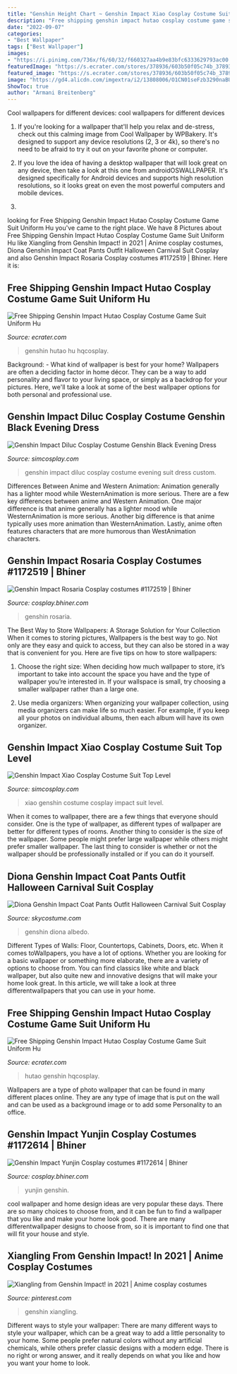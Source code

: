 ```yaml
---
title: "Genshin Height Chart ~ Genshin Impact Xiao Cosplay Costume Suit Top Level"
description: "Free shipping genshin impact hutao cosplay costume game suit uniform hu"
date: "2022-09-07"
categories:
- "Best Wallpaper"
tags: ["Best Wallpaper"]
images:
- "https://i.pinimg.com/736x/f6/60/32/f660327aa4b9e83bfc6333629793ac00.jpg"
featuredImage: "https://s.ecrater.com/stores/378936/603b50f05c74b_378936b.jpg"
featured_image: "https://s.ecrater.com/stores/378936/603b50f05c74b_378936b.jpg"
image: "https://gd4.alicdn.com/imgextra/i2/13808006/O1CN01seFzb3290naBUHU29_!!13808006.jpg"
ShowToc: true
author: "Armani Breitenberg"
---
```



Cool wallpapers for different devices:
cool wallpapers for different devices 

1. If you're looking for a wallpaper that'll help you relax and de-stress, check out this calming image from Cool Wallpaper by WPBakery. It's designed to support any device resolutions (2, 3 or 4k), so there's no need to be afraid to try it out on your favorite phone or computer.

2. If you love the idea of having a desktop wallpaper that will look great on any device, then take a look at this one from androidOSWALLPAPER. It's designed specifically for Android devices and supports high resolution resolutions, so it looks great on even the most powerful computers and mobile devices.

3.

	

		
looking for Free Shipping Genshin Impact Hutao Cosplay Costume Game Suit Uniform Hu you've came to the right place. We have 8 Pictures about Free Shipping Genshin Impact Hutao Cosplay Costume Game Suit Uniform Hu like Xiangling from Genshin Impact! in 2021 | Anime cosplay costumes, Diona Genshin Impact Coat Pants Outfit Halloween Carnival Suit Cosplay and also Genshin Impact Rosaria Cosplay costumes #1172519 | Bhiner. Here it is:
		
    
## Free Shipping Genshin Impact Hutao Cosplay Costume Game Suit Uniform Hu

<img loading=lazy src="https://s.ecrater.com/stores/378936/603b50f05c74b_378936b.jpg" onerror="this.onerror=null;this.src='https://tse1.mm.bing.net/th?id=OIP.KLxul6qOnFjtmqTu_EDbJQHaLG&amp;pid=15.1';" alt="Free Shipping Genshin Impact Hutao Cosplay Costume Game Suit Uniform Hu">

_Source: ecrater.com_

>genshin hutao hu hqcosplay. 

	

Background: - What kind of wallpaper is best for your home?
Wallpapers are often a deciding factor in home décor. They can be a way to add personality and flavor to your living space, or simply as a backdrop for your pictures. Here, we'll take a look at some of the best wallpaper options for both personal and professional use.

    
## Genshin Impact Diluc Cosplay Costume Genshin Black Evening Dress

<img loading=lazy src="https://www.simcosplay.com/media/catalog/product/cache/1/image/500x500/9df78eab33525d08d6e5fb8d27136e95/g/e/genshin_impact_diluc_cosplay_costume_genshin_black_evening_dress_cosplay_suit.jpg" onerror="this.onerror=null;this.src='https://tse4.mm.bing.net/th?id=OIP.GqDtwPbI6Y-uB-Q46vEHdAHaHa&amp;pid=15.1';" alt="Genshin Impact Diluc Cosplay Costume Genshin Black Evening Dress">

_Source: simcosplay.com_

>genshin impact diluc cosplay costume evening suit dress custom. 

	

Differences Between Anime and Western Animation: Animation generally has a lighter mood while WesternAnimation is more serious.
There are a few key differences between anime and Western Animation. One major difference is that anime generally has a lighter mood while WesternAnimation is more serious. Another big difference is that anime typically uses more animation than WesternAnimation. Lastly, anime often features characters that are more humorous than WestAnimation characters.

    
## Genshin Impact Rosaria Cosplay Costumes #1172519 | Bhiner

<img loading=lazy src="https://img.alicdn.com/imgextra/i3/47308916/O1CN012wF9n52FjZzuQOsf2_!!47308916.jpg" onerror="this.onerror=null;this.src='https://tse4.mm.bing.net/th?id=OIP.vflI3vpeLvCwFcR_8u_gCQHaJ4&amp;pid=15.1';" alt="Genshin Impact Rosaria Cosplay costumes #1172519 | Bhiner">

_Source: cosplay.bhiner.com_

>genshin rosaria. 

	

The Best Way to Store Wallpapers: A Storage Solution for Your Collection
When it comes to storing pictures, Wallpapers is the best way to go. Not only are they easy and quick to access, but they can also be stored in a way that is convenient for you. Here are five tips on how to store wallpapers:
1) Choose the right size: When deciding how much wallpaper to store, it’s important to take into account the space you have and the type of wallpaper you’re interested in. If your wallspace is small, try choosing a smaller wallpaper rather than a large one.

2) Use media organizers: When organizing your wallpaper collection, using media organizers can make life so much easier. For example, if you keep all your photos on individual albums, then each album will have its own organizer.

    
## Genshin Impact Xiao Cosplay Costume Suit Top Level

<img loading=lazy src="https://www.simcosplay.com/media/catalog/product/cache/1/image/800x800/9df78eab33525d08d6e5fb8d27136e95/4/6/4658_4_.jpg" onerror="this.onerror=null;this.src='https://tse3.mm.bing.net/th?id=OIP.FFO8VDJeEbHPxfHaRRlfHwHaHa&amp;pid=15.1';" alt="Genshin Impact Xiao Cosplay Costume Suit Top Level">

_Source: simcosplay.com_

>xiao genshin costume cosplay impact suit level. 

	

When it comes to wallpaper, there are a few things that everyone should consider. One is the type of wallpaper, as different types of wallpaper are better for different types of rooms. Another thing to consider is the size of the wallpaper. Some people might prefer large wallpaper while others might prefer smaller wallpaper. The last thing to consider is whether or not the wallpaper should be professionally installed or if you can do it yourself.

    
## Diona Genshin Impact Coat Pants Outfit Halloween Carnival Suit Cosplay

<img loading=lazy src="https://www.skycostume.com/media/catalog/product/cache/1/thumbnail/600x600/9df78eab33525d08d6e5fb8d27136e95/1/2/12002512-cosarcade.jpg" onerror="this.onerror=null;this.src='https://tse2.mm.bing.net/th?id=OIP.22bZjjMEplMrnlbHZpd7EAHaHa&amp;pid=15.1';" alt="Diona Genshin Impact Coat Pants Outfit Halloween Carnival Suit Cosplay">

_Source: skycostume.com_

>genshin diona albedo. 

	

Different Types of Walls: Floor, Countertops, Cabinets, Doors, etc.
When it comes toWallpapers, you have a lot of options. Whether you are looking for a basic wallpaper or something more elaborate, there are a variety of options to choose from. You can find classics like white and black wallpaper, but also quite new and innovative designs that will make your home look great. In this article, we will take a look at three differentwallpapers that you can use in your home.

    
## Free Shipping Genshin Impact Hutao Cosplay Costume Game Suit Uniform Hu

<img loading=lazy src="https://s.ecrater.com/stores/378936/603b511caaaa8_378936b.jpg" onerror="this.onerror=null;this.src='https://tse2.mm.bing.net/th?id=OIP.JBCBNmbuPAk_u1KaTbNWpAHaLG&amp;pid=15.1';" alt="Free Shipping Genshin Impact Hutao Cosplay Costume Game Suit Uniform Hu">

_Source: ecrater.com_

>hutao genshin hqcosplay. 

	



Wallpapers are a type of photo wallpaper that can be found in many different places online. They are any type of image that is put on the wall and can be used as a background image or to add some Personality to an office.

    
## Genshin Impact Yunjin Cosplay Costumes #1172614 | Bhiner

<img loading=lazy src="https://gd4.alicdn.com/imgextra/i2/13808006/O1CN01seFzb3290naBUHU29_!!13808006.jpg" onerror="this.onerror=null;this.src='https://tse2.mm.bing.net/th?id=OIP.9FdSnrbfB6iED7cu-Pa6cQHaHa&amp;pid=15.1';" alt="Genshin Impact Yunjin Cosplay costumes #1172614 | Bhiner">

_Source: cosplay.bhiner.com_

>yunjin genshin. 

	

cool wallpaper and home design ideas are very popular these days. There are so many choices to choose from, and it can be fun to find a wallpaper that you like and make your home look good. There are many differentwallpaper designs to choose from, so it is important to find one that will fit your house and style.

    
## Xiangling From Genshin Impact! In 2021 | Anime Cosplay Costumes

<img loading=lazy src="https://i.pinimg.com/736x/f6/60/32/f660327aa4b9e83bfc6333629793ac00.jpg" onerror="this.onerror=null;this.src='https://tse1.mm.bing.net/th?id=OIP.HsQ_UhyGPmgNDOVFc1xyOQHaLG&amp;pid=15.1';" alt="Xiangling from Genshin Impact! in 2021 | Anime cosplay costumes">

_Source: pinterest.com_

>genshin xiangling. 

	

Different ways to style your wallpaper:
There are many different ways to style your wallpaper, which can be a great way to add a little personality to your home. Some people prefer natural colors without any artificial chemicals, while others prefer classic designs with a modern edge. There is no right or wrong answer, and it really depends on what you like and how you want your home to look.

